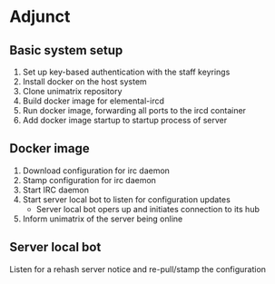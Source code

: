 # Adjunct

## Basic system setup

1. Set up key-based authentication with the staff keyrings
2. Install docker on the host system
3. Clone unimatrix repository
4. Build docker image for elemental-ircd
5. Run docker image, forwarding all ports to the ircd container
6. Add docker image startup to startup process of server

## Docker image

1. Download configuration for irc daemon
2. Stamp configuration for irc daemon
3. Start IRC daemon
4. Start server local bot to listen for configuration updates
   - Server local bot opers up and initiates connection to its hub
5. Inform unimatrix of the server being online

## Server local bot

Listen for a rehash server notice and re-pull/stamp the configuration

